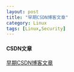 ```yaml
---
layout: post
title: "早期CSDN博客文章"
category: Linux
tags: [Linux,Security]
---
```


#### CSDN文章
 [早期CSDN博客文章](https://blog.csdn.net/wjyph)